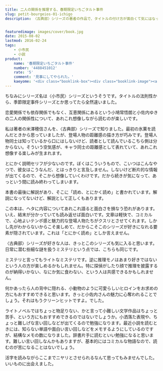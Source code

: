```yaml
---
title: 二人の関係を推理する、春期限定いちごタルト事件
slug: petit-bourgeios-01-ichigo
description: 〈古典部〉シリーズの著者の作品で、タイトルの付け方が面白くて気にはなっていました。恋愛関係にも依存関係にもないが、互恵関係である二人の関係とは一体何なのか。ミステリという堅苦しさが微塵にも感じられないコミカルで面白い作品です。


featuredimage: images/cover/book.jpg
date: 2015-08-02
lastmod: 2016-02-24
tags: 
    - 小市民
    - 小説
product:
    name: '春期限定いちごタルト事件'
    number: '4488451012'
    rate: '5'
    comment: '見事にしてやられた。'
    kaeyome: '<div class="booklink-box"><div class="booklink-image"><a href="http://www.amazon.co.jp/exec/obidos/asin/4488451012/illusionspace-22/" target="_blank" ><img src="http://ecx.images-amazon.com/images/I/61EH68EB3AL._SL160_.jpg" style="border: none;" /></a></div><div class="booklink-info"><div class="booklink-name"><a href="http://www.amazon.co.jp/exec/obidos/asin/4488451012/illusionspace-22/" target="_blank" >春期限定いちごタルト事件 (創元推理文庫)</a><div class="booklink-powered-date">posted with <a href="http://yomereba.com" rel="nofollow" target="_blank">ヨメレバ</a></div></div><div class="booklink-detail">米澤 穂信 東京創元社 2004-12-18    </div><div class="booklink-link2"><div class="shoplinkamazon"><a href="http://www.amazon.co.jp/exec/obidos/asin/4488451012/illusionspace-22/" target="_blank" >Amazon</a></div><div class="shoplinkkindle"><a href="http://www.amazon.co.jp/exec/obidos/ASIN/B007RI8CK8/illusionspace-22/" target="_blank" >Kindle</a></div><div class="shoplinkrakuten"><a href="http://hb.afl.rakuten.co.jp/hgc/11acbc01.369b1bf6.11acbc02.cabf9fe9/?pc=http%3A%2F%2Fbooks.rakuten.co.jp%2Frb%2F1744494%2F%3Fscid%3Daf_ich_link_urltxt%26m%3Dhttp%3A%2F%2Fm.rakuten.co.jp%2Fev%2Fbook%2F" target="_blank" >楽天ブックス</a></div>                  	  <div class="shoplinkkino"><a href="http://ck.jp.ap.valuecommerce.com/servlet/referral?sid=3085416&pid=882196163&vc_url=http%3A%2F%2Fwww.kinokuniya.co.jp%2Ff%2Fdsg-01-9784488451011" target="_blank" >紀伊國屋書店<img src="https://ad.jp.ap.valuecommerce.com/servlet/gifbanner?sid=3085416&pid=882196163" height="1" width="1" border="0"></a></div>	  	  	</div></div><div class="booklink-footer"></div></div>'
---
```


ちなみにシリーズ名は〈小市民〉シリーズというそうです。タイトルの法則性から、季節限定事件シリーズとか思ってたら全然違いました。

恋愛関係でも依存関係でもなく、互恵関係にあるという小鳩常悟朗と小佐内ゆきの二人の関係性について、あれこれ想像しながら読むのが楽しいです。

私は著者の米澤穂信さんを、〈古典部〉シリーズで知りました。最初の氷菓を読んだときから思っていましたが、登場人物の距離感の描き方が巧みです。登場人物同士は知っているから口にはしないけど、読者として読んでいるこちら側は分からない。そういう空気感が、キャラ同士の距離感として表れていて、あれこれ想像する楽しみが生まれます。

とにかく説明セリフが少ないのです。ぼくはこういうもので、こいつはこんなやつで、彼女はこうなんだ、とはっきりと言及しません。しないけど断片的な情報が出てくるので、そこから想像していくわけです。だから続きが気になって、あっという間に読み終わってしまいます。

本書の最後に解説があり、そこに「読め、とにかく読め」と書かれています。解説になってないけど、解説として正しくもあります。

この本は、ヘタに内容についてあれこれ語ると面白さを損なう恐れがあります。いえ、結末が分かっていても読み返せば面白いです。文章は軽快で、コミカルで、心地よいテンポ感と魅力的な登場人物たちがクスリとさせてくれます。しかし先がわからないからこそ楽しめて、だからこそこのシリーズが好きになれる要素が隠されています。これは「とにかく読め」としか言えません。

〈古典部〉シリーズが好きな人は、きっとこのシリーズも気に入ると思います。日常に潜む些細な謎を扱うミステリという点では、こちらも同じです。

ミステリと言ってもライトなミステリです。逆に推理モノはあまり好きではないという人の方が楽しめるかもしれません。特に探偵がしたり顔で推理を披露するのが納得いかない、なにか気に食わない、という人は共感できるかもしれません。

何かあったら人の背中に隠れる、小動物のように可愛らしいヒロインをお求めの方にもおすすめできると思います。きっと小佐内さんの魅力に心奪われることでしょう。それはもうクリーンヒットですよ。でした。

ライトノベルではちょっと物足りない、かと言って小難しい文学作品はちょっと苦手、という方にもおすすめできるのではないでしょうか。小洒落た表現や、ちょっと難しげな言い回しなどが出てくるので勉強になります。最近小説を読むときには、知らない単語や面白い言い回しなどをメモするようにしているのですが、結構なメモの数になりました。辞書片手に読むといい勉強になると思います。難しい言い回しなんかもありますが、基本的にはコミカルな物語なので、読むのが苦になることはないでしょう。

活字を読みながらここまでニヤリとさせられるなんて思ってもみませんでした。いいものに出会えました。


  
